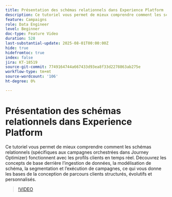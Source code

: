 ```yaml
---
title: Présentation des schémas relationnels dans Experience Platform
description: Ce tutoriel vous permet de mieux comprendre comment les schémas relationnels (spécifiques aux campagnes orchestrées dans Journey Optimizer) fonctionnent avec les profils clients en temps réel. Découvrez les concepts de base derrière l’ingestion de données, la modélisation de schéma, la segmentation et l’exécution de campagnes, ce qui vous donne les bases de la conception de parcours clients structurés, évolutifs et personnalisés.
feature: Campaigns
role: Data Engineer
level: Beginner
doc-type: Feature Video
duration: 528
last-substantial-update: 2025-08-01T00:00:00Z
hide: true
hidefromtoc: true
index: false
jira: KT-18519
source-git-commit: 7749164744a667433d93ea8f33d2278863ab275e
workflow-type: tm+mt
source-wordcount: '106'
ht-degree: 0%

---
```



# Présentation des schémas relationnels dans Experience Platform

Ce tutoriel vous permet de mieux comprendre comment les schémas relationnels (spécifiques aux campagnes orchestrées dans Journey Optimizer) fonctionnent avec les profils clients en temps réel. Découvrez les concepts de base derrière l’ingestion de données, la modélisation de schéma, la segmentation et l’exécution de campagnes, ce qui vous donne les bases de la conception de parcours clients structurés, évolutifs et personnalisés.

>[!VIDEO](https://video.tv.adobe.com/v/3470214/?learn=on&enablevpops)
